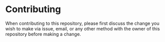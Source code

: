 # Contributing

When contributing to this repository, please first discuss the change you wish to make via issue, email, or any other method with the owner of this repository before making a change. 
